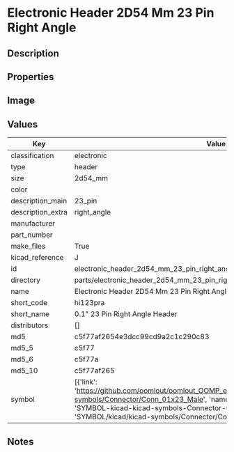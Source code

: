# Electronic Header 2D54 Mm 23 Pin Right Angle

## Description

## Properties


## Image


## Values

| Key | Value |
| --- | --- |
| classification | electronic |
| type | header |
| size | 2d54_mm |
| color |  |
| description_main | 23_pin |
| description_extra | right_angle |
| manufacturer |  |
| part_number |  |
| make_files | True |
| kicad_reference | J |
| id | electronic_header_2d54_mm_23_pin_right_angle |
| directory | parts/electronic_header_2d54_mm_23_pin_right_angle |
| name | Electronic Header 2D54 Mm 23 Pin Right Angle |
| short_code | hi123pra |
| short_name | 0.1" 23 Pin Right Angle Header |
| distributors | [] |
| md5 | c5f77af2654e3dcc99cd9a2c1c290c83 |
| md5_5 | c5f77 |
| md5_6 | c5f77a |
| md5_10 | c5f77af265 |
| symbol | [{'link': 'https://github.com/oomlout/oomlout_OOMP_eda_V2/tree/main/SYMBOL/kicad/kicad-symbols/Connector/Conn_01x23_Male', 'name': 'Connector : Conn_01x23_Male', 'id': 'SYMBOL-kicad-kicad-symbols-Connector-Conn_01x23_Male', 'directory': 'SYMBOL/kicad/kicad-symbols/Connector/Conn_01x23_Male/'}] |

## Notes


